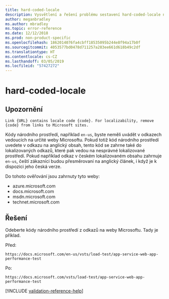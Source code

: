 ```yaml
---
title: hard-coded-locale
description: Vysvětlení a řešení problému sestavení hard-coded-locale na webu Docs
author: meganbradley
ms.author: mbradley
ms.topic: error-reference
ms.date: 12/12/2018
ms.prod: non-product-specific
ms.openlocfilehash: 1862014076fa4cbff18535095b244e8f94a17b0f
ms.sourcegitcommit: 4053577bd0478d711257a283ee661d618b49c2df
ms.translationtype: HT
ms.contentlocale: cs-CZ
ms.lasthandoff: 03/05/2019
ms.locfileid: "57427272"
---
```

# <a name="hard-coded-locale"></a>hard-coded-locale

## <a name="warning"></a>Upozornění

`Link {URL} contains locale code {code}. For localizability, remove {code} from links to Microsoft sites.`

Kódy národního prostředí, například `en-us`, byste neměli uvádět v odkazech vedoucích na určité weby Microsoftu. Pokud totiž kód národního prostředí uvedete v odkazu na anglický obsah, tento kód se zahrne také do lokalizovaných odkazů, které pak vedou na nesprávné lokalizované prostředí. Pokud například odkaz v českém lokalizovaném obsahu zahrnuje `en-us`, čeští zákazníci budou přesměrovaní na anglický článek, i když je k dispozici jeho česká verze.

Do tohoto ověřování jsou zahrnuty tyto weby:

- azure.microsoft.com
- docs.microsoft.com
- msdn.microsoft.com
- technet.microsoft.com

## <a name="resolution"></a>Řešení

Odeberte kódy národního prostředí z odkazů na weby Microsoftu. Tady je příklad.

Před:

`https://docs.microsoft.com/en-us/vsts/load-test/app-service-web-app-performance-test`

Po:

`https://docs.microsoft.com/vsts/load-test/app-service-web-app-performance-test`

<!--make sure to add this file to your includes folder and verify the path-->
[!INCLUDE [validation-reference-help](includes/validation-reference-help.md)]